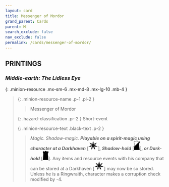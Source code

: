 ```yaml
---
layout: card
title: Messenger of Mordor
grand_parent: Cards
parent: M
search_exclude: false
nav_exclude: false
permalink: /cards/messenger-of-mordor/
---
```


## PRINTINGS


### _Middle-earth: The Lidless Eye_

{: .minion-resource .mx-sm-6 .mx-md-8 .mx-lg-10 .mb-4 }
> {: .minion-resource-name .p-1 .pl-2 }
> > <div class="hazard-mp"></div>
> > <div class="card-name">Messenger of Mordor</div>
>
> {: .hazard-classification .pr-2 }
> Short-event
>
> {: .minion-resource-text .black-text .p-2 }
> > _Magic._ _Shadow-magic._ ***Playable on a spirit-magic using character at a Darkhaven*** \[![](/assets/images/dark-haven.svg)]***, Shadow-hold*** \[![](/assets/images/shadow-hold.svg)]***, or Dark-hold*** \[![](/assets/images/dark-hold.svg)]. Any items and resource events with his company that can be stored at a Darkhaven \[![](/assets/images/dark-haven.svg)] may now be so stored. Unless he is a Ringwraith, character makes a corruption check modified by -4.  
> 
